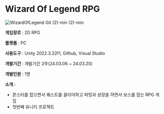 # Wizard Of Legend RPG
![WizardOfLegend Git (2)-min (2)-min](https://github.com/user-attachments/assets/17e58b6d-50ad-4f01-89bd-a266de370a70)

**게임장르** : 2D RPG

**플랫폼** : PC

**사용도구** : Unity 2022.3.22f1, Github, Visual Studio

**개발기간** : 개발기간 2주(24.03.06 ~ 24.03.20)

**개발인원** : 1명

**소개 :**  

- 몬스터를 잡으면서 퀘스트를 클리어하고 파밍과 성장을 하면서 보스를 잡는 RPG 게임
- 첫번째 유니티 프로젝트

  
